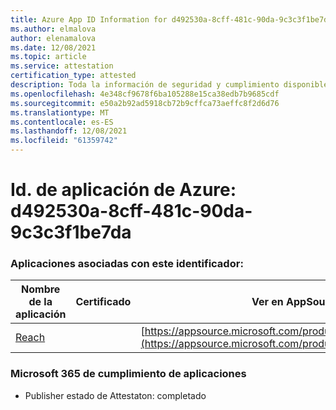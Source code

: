 ```yaml
---
title: Azure App ID Information for d492530a-8cff-481c-90da-9c3c3f1be7da
ms.author: elmalova
author: elenamalova
ms.date: 12/08/2021
ms.topic: article
ms.service: attestation
certification_type: attested
description: Toda la información de seguridad y cumplimiento disponible para d492530a-8cff-481c-90da-9c3c3f1be7da.
ms.openlocfilehash: 4e348cf9678f6ba105288e15ca38edb7b9685cdf
ms.sourcegitcommit: e50a2b92ad5918cb72b9cffca73aeffc8f2d6d76
ms.translationtype: MT
ms.contentlocale: es-ES
ms.lasthandoff: 12/08/2021
ms.locfileid: "61359742"
---
```

# <a name="azure-app-id-d492530a-8cff-481c-90da-9c3c3f1be7da"></a>Id. de aplicación de Azure: d492530a-8cff-481c-90da-9c3c3f1be7da


### <a name="apps-associated-with-this-id"></a>Aplicaciones asociadas con este identificador:
| **Nombre de la aplicación** | **Certificado** | **Ver en AppSource** |
|--------------|---------------|-----------------------|
| [Reach](https://docs.microsoft.com/microsoft-365-app-certification/forward/WA200002045) |  | [https://appsource.microsoft.com/product/office/WA200002045](https://appsource.microsoft.com/product/office/WA200002045) |

### <a name="microsoft-365-app-compliance-status"></a>Microsoft 365 de cumplimiento de aplicaciones
- Publisher estado de Attestaton: completado
